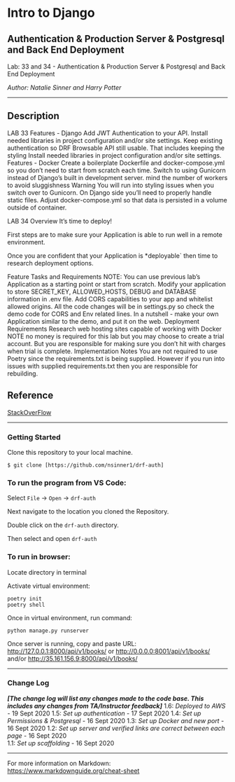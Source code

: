 # Intro to Django

## Authentication & Production Server & Postgresql and Back End Deployment

Lab: 33 and 34 - Authentication & Production Server & Postgresql and Back End Deployment

*Author: Natalie Sinner and Harry Potter*

----

## Description
LAB 33
Features - Django
Add JWT Authentication to your API.
Install needed libraries in project configuration and/or site settings.
Keep existing authentication so DRF Browsable API still usable.
That includes keeping the styling
Install needed libraries in project configuration and/or site settings.
Features - Docker
Create a boilerplate Dockerfile and docker-compose.yml so you don’t need to start from scratch each time.
Switch to using Gunicorn instead of Django’s built in development server.
mind the number of workers to avoid sluggishness
Warning You will run into styling issues when you switch over to Gunicorn.
On Django side you’ll need to properly handle static files.
Adjust docker-compose.yml so that data is persisted in a volume outside of container.

LAB 34
Overview
It’s time to deploy!

First steps are to make sure your Application is able to run well in a remote environment.

Once you are confident that your Application is *deployable` then time to research deployment options.

Feature Tasks and Requirements
NOTE: You can use previous lab’s Application as a starting point or start from scratch.
Modify your application to store SECRET_KEY, ALLOWED_HOSTS, DEBUG and DATABASE information in .env file.
Add CORS capabilities to your app and whitelist allowed origins.
All the code changes will be in settings.py so check the demo code for CORS and Env related lines.
In a nutshell - make your own Application similar to the demo, and put it on the web.
Deployment Requirements
Research web hosting sites capable of working with Docker
NOTE no money is required for this lab but you may choose to create a trial account.
But you are responsible for making sure you don’t hit with charges when trial is complete.
Implementation Notes
You are not required to use Poetry since the requirements.txt is being supplied.
However if you run into issues with supplied requirements.txt then you are responsible for rebuilding.

## Reference 
[StackOverFlow](https://stackoverflow.com/questions/40667519/why-is-django-throwing-error-disallowedhost-at)

---

### Getting Started
Clone this repository to your local machine.

```
$ git clone [https://github.com/nsinner1/drf-auth]
```

### To run the program from VS Code:
Select ```File``` -> ```Open``` -> ```drf-auth```

Next navigate to the location you cloned the Repository.

Double click on the ```drf-auth``` directory.

Then select and open ```drf-auth```

### To run in browser:
Locate directory in terminal

Activate virtual environment:

```
poetry init 
poetry shell
```
Once in virtual environment, run command:

```
python manage.py runserver
```

Once server is running, copy and paste URL: http://127.0.0.1:8000/api/v1/books/ or http://0.0.0.0:8001/api/v1/books/ and/or http://35.161.156.9:8000/api/v1/books/

---

### Change Log
***[The change log will list any changes made to the code base. This includes any changes from TA/Instructor feedback]*** 
1.6: *Deployed to AWS* - 19 Sept 2020 
1.5: *Set up authentication* - 17 Sept 2020
1.4: *Set up Permissions & Postgresql* - 16 Sept 2020
1.3: *Set up Docker and new port* - 16 Sept 2020
1.2: *Set up server and verified links are correct between each page* - 16 Sept 2020  
1.1: *Set up scaffolding* - 16 Sept 2020  


------------------------------
For more information on Markdown: https://www.markdownguide.org/cheat-sheet